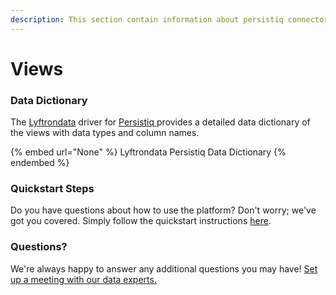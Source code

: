 ```yaml
---
description: This section contain information about persistiq connector views information
---
```


# Views

### Data Dictionary

The [Lyftrondata](https://www.lyftrondata.com/) driver for [Persistiq](None/)[ ](https://www.lyftrondata.com/integration/persistiq/)provides a detailed data dictionary of the views with data types and column names.

{% embed url="None" %}
Lyftrondata Persistiq Data Dictionary
{% endembed %}

### Quickstart Steps

Do you have questions about how to use the platform? Don't worry; we've got you covered. Simply follow the quickstart instructions [here](../README.md).

### Questions? <a href="#questions" id="questions"></a>

We're always happy to answer any additional questions you may have! [Set up a meeting with our data experts.](https://www.lyftrondata.com/book-a-meeting/)



